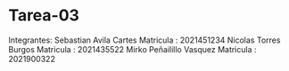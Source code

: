 # Tarea-03
Integrantes:
  Sebastian Avila Cartes
    Matricula : 2021451234
  Nicolas Torres Burgos
    Matricula : 2021435522
  Mirko Peñailillo Vasquez
    Matricula : 2021900322
